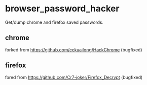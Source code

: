 # browser_password_hacker
Get/dump chrome and firefox saved passwords.

## chrome

forked from https://github.com/cckuailong/HackChrome
(bugfixed)

## firefox

fored from https://github.com/Cr7-joker/Firefox_Decrypt
(bugfixed)
